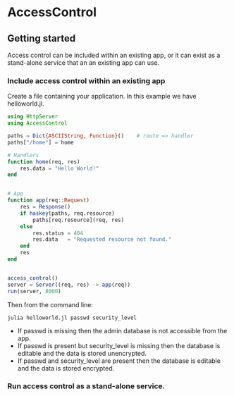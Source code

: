 # AccessControl

## Getting started
Access control can be included within an existing app, or it can exist as a stand-alone service that an an existing app can use.

### Include access control within an existing app
Create a file containing your application. In this example we have helloworld.jl.
```julia
using HttpServer
using AccessControl

paths = Dict{ASCIIString, Function}()    # route => handler
paths["/home"] = home

# Handlers
function home(req, res)
    res.data = "Hello World!"
end


# App
function app(req::Request)
    res = Response()
    if haskey(paths, req.resource)
        paths[req.resource](req, res)
    else
        res.status = 404
        res.data   = "Requested resource not found."
    end
    res
end


access_control()
server = Server((req, res) -> app(req))
run(server, 8000)
```

Then from the command line:
```
julia helloworld.jl passwd security_level
```

- If passwd is missing then the admin database is not accessible from the app.
- If passwd is present but security_level is missing then the database is editable and the data is stored unencrypted.
- If passwd and security_level are present then the database is editable and the data is stored encrypted.


### Run access control as a stand-alone service.
